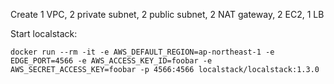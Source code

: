 Create 1 VPC, 2 private subnet, 2 public subnet, 2 NAT gateway, 2 EC2, 1 LB

Start localstack:
```
docker run --rm -it -e AWS_DEFAULT_REGION=ap-northeast-1 -e EDGE_PORT=4566 -e AWS_ACCESS_KEY_ID=foobar -e AWS_SECRET_ACCESS_KEY=foobar -p 4566:4566 localstack/localstack:1.3.0
```
